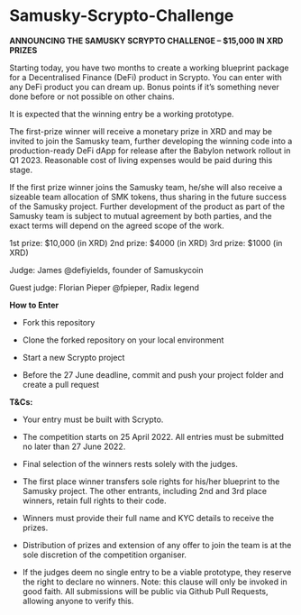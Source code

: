 # Samusky-Scrypto-Challenge

**ANNOUNCING THE SAMUSKY SCRYPTO CHALLENGE – $15,000 IN XRD PRIZES**

Starting today, you have two months to create a working blueprint package for a Decentralised Finance (DeFi) product in Scrypto. You can enter with any DeFi product you can dream up. Bonus points if it’s something never done before or not possible on other chains.

It is expected that the winning entry be a working prototype.

The first-prize winner will receive a monetary prize in XRD and may be invited to join the Samusky team, further developing the winning code into a production-ready DeFi dApp for release after the Babylon network rollout in Q1 2023. Reasonable cost of living expenses would be paid during this stage.

If the first prize winner joins the Samusky team, he/she will also receive a sizeable team allocation of SMK tokens, thus sharing in the future success of the Samusky project. Further development of the product as part of the Samusky team is subject to mutual agreement by both parties, and the exact terms will depend on the agreed scope of the work.

1st prize: $10,000 (in XRD)
2nd prize: $4000 (in XRD)
3rd prize: $1000 (in XRD)

Judge: James @defiyields, founder of Samuskycoin

Guest judge: Florian Pieper @fpieper, Radix legend

**How to Enter**

- Fork this repository

- Clone the forked repository on your local environment

- Start a new Scrypto project

- Before the 27 June deadline, commit and push your project folder and create a pull request

**T&Cs:**

- Your entry must be built with Scrypto.

- The competition starts on 25 April 2022. All entries must be submitted no later than 27 June 2022.

- Final selection of the winners rests solely with the judges.

- The first place winner transfers sole rights for his/her blueprint to the Samusky project. The other entrants, including 2nd and 3rd place winners, retain full rights to their code.

- Winners must provide their full name and KYC details to receive the prizes. 

- Distribution of prizes and extension of any offer to join the team is at the sole discretion of the competition organiser.

- If the judges deem no single entry to be a viable prototype, they reserve the right to declare no winners. Note: this clause will only be invoked in good faith. All submissions will be public via Github Pull Requests, allowing anyone to verify this.
